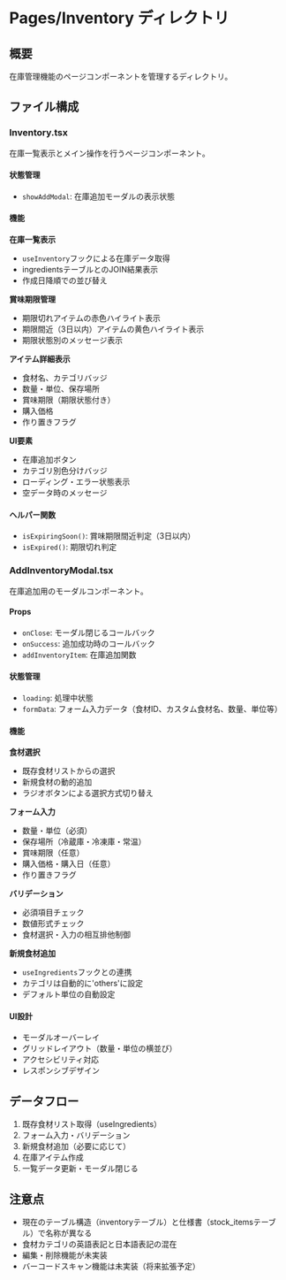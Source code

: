 # Pages/Inventory ディレクトリ

## 概要
在庫管理機能のページコンポーネントを管理するディレクトリ。

## ファイル構成

### Inventory.tsx
在庫一覧表示とメイン操作を行うページコンポーネント。

#### 状態管理
- `showAddModal`: 在庫追加モーダルの表示状態

#### 機能

**在庫一覧表示**
- `useInventory`フックによる在庫データ取得
- ingredientsテーブルとのJOIN結果表示
- 作成日降順での並び替え

**賞味期限管理**
- 期限切れアイテムの赤色ハイライト表示
- 期限間近（3日以内）アイテムの黄色ハイライト表示
- 期限状態別のメッセージ表示

**アイテム詳細表示**
- 食材名、カテゴリバッジ
- 数量・単位、保存場所
- 賞味期限（期限状態付き）
- 購入価格
- 作り置きフラグ

**UI要素**
- 在庫追加ボタン
- カテゴリ別色分けバッジ
- ローディング・エラー状態表示
- 空データ時のメッセージ

#### ヘルパー関数
- `isExpiringSoon()`: 賞味期限間近判定（3日以内）
- `isExpired()`: 期限切れ判定

### AddInventoryModal.tsx
在庫追加用のモーダルコンポーネント。

#### Props
- `onClose`: モーダル閉じるコールバック
- `onSuccess`: 追加成功時のコールバック
- `addInventoryItem`: 在庫追加関数

#### 状態管理
- `loading`: 処理中状態
- `formData`: フォーム入力データ（食材ID、カスタム食材名、数量、単位等）

#### 機能

**食材選択**
- 既存食材リストからの選択
- 新規食材の動的追加
- ラジオボタンによる選択方式切り替え

**フォーム入力**
- 数量・単位（必須）
- 保存場所（冷蔵庫・冷凍庫・常温）
- 賞味期限（任意）
- 購入価格・購入日（任意）
- 作り置きフラグ

**バリデーション**
- 必須項目チェック
- 数値形式チェック
- 食材選択・入力の相互排他制御

**新規食材追加**
- `useIngredients`フックとの連携
- カテゴリは自動的に'others'に設定
- デフォルト単位の自動設定

#### UI設計
- モーダルオーバーレイ
- グリッドレイアウト（数量・単位の横並び）
- アクセシビリティ対応
- レスポンシブデザイン

## データフロー
1. 既存食材リスト取得（useIngredients）
2. フォーム入力・バリデーション
3. 新規食材追加（必要に応じて）
4. 在庫アイテム作成
5. 一覧データ更新・モーダル閉じる

## 注意点
- 現在のテーブル構造（inventoryテーブル）と仕様書（stock_itemsテーブル）で名称が異なる
- 食材カテゴリの英語表記と日本語表記の混在
- 編集・削除機能が未実装
- バーコードスキャン機能は未実装（将来拡張予定）